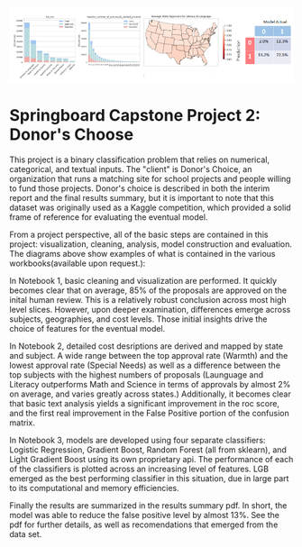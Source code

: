 
![](Summary.png)

# Springboard Capstone Project 2:  Donor's Choose

This project is a binary classification problem that relies on numerical, categorical, and textual inputs.  The "client" is Donor's Choice, an organization that runs a matching site for school projects and people willing to fund those projects.  Donor's choice is described in both the interim report and the final results summary, but it is important to note that this dataset was originally used as a Kaggle competition, which provided a solid frame of reference for evaluating the eventual model.

From a project perspective, all of the basic steps are contained in this project: visualization, cleaning, analysis, model construction and evaluation. The diagrams above show examples of what is contained in the various workbooks(available upon request.):

In Notebook 1, basic cleaning and visualization are performed.  It quickly becomes clear that on average, 85% of the proposals are approved on the inital human review.  This is a relatively robust conclusion across most high level slices.  However, upon deeper examination, differences emerge across subjects, geographies, and cost levels.  Those initial insights drive the choice of features for the eventual model.

In Notebook 2, detailed cost desriptions are derived and mapped by state and subject.  A wide range between the top approval rate (Warmth) and the lowest approval rate (Special Needs) as well as a difference between the top subjects with the highest numbers of proposals (Launguage and Literacy outperforms Math and Science in terms of approvals by almost 2% on average, and varies greatly across states.)   Additionally, it becomes clear that basic text analysis yields a significant improvement in the roc score, and the first real improvement in the False Positive portion of the confusion matrix.

In Notebook 3, models are developed using four separate classifiers: Logistic Regression, Gradient Boost, Random Forest (all from sklearn), and Light Gradient Boost using its own proprietary api. The performance of each of the classifiers is plotted across an increasing level of features.  LGB emerged as the best performing classifier in this situation, due in large part to its computational and memory efficiencies.

Finally the results are summarized in the results summary pdf.  In short, the model was able to reduce the false positive level by almost 13%.  See the pdf for further details, as well as recomendations that emerged from the data set.




```python

```


```python

```


```python

```


```python

```


```python

```
